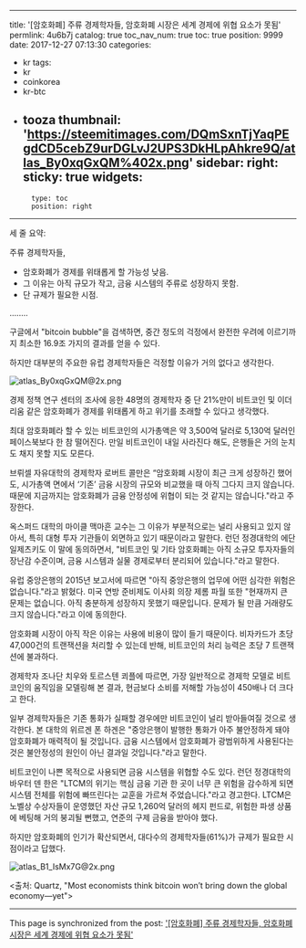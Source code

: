 
---
title: '[암호화폐]  주류 경제학자들, 암호화폐 시장은 세계 경제에 위협 요소가 못됨'
permlink: 4u6b7j
catalog: true
toc_nav_num: true
toc: true
position: 9999
date: 2017-12-27 07:13:30
categories:
- kr
tags:
- kr
- coinkorea
- kr-btc
- tooza
thumbnail: 'https://steemitimages.com/DQmSxnTjYaqPEgdCD5cebZ9urDGLvJ2UPS3DkHLpAhkre9Q/atlas_By0xqGxQM%402x.png'
sidebar:
    right:
        sticky: true
widgets:
    -
        type: toc
        position: right
---


세 줄 요약:

주류 경제학자들, 

- 암호화폐가 경제를 위태롭게 할 가능성 낮음.
- 그 이유는 아직 규모가 작고, 금융 시스템의 주류로 성장하지 못함.
- 단 규제가 필요한 시점.  

........

구글에서 "bitcoin bubble"을 검색하면, 중간 정도의 걱정에서 완전한 우려에 이르기까지 최소한 16.9조 가지의 결과를 얻을 수 있다.

하지만 대부분의 주요한 유럽 경제학자들은 걱정할 이유가 거의 없다고 생각한다.

![atlas_By0xqGxQM@2x.png](https://steemitimages.com/DQmSxnTjYaqPEgdCD5cebZ9urDGLvJ2UPS3DkHLpAhkre9Q/atlas_By0xqGxQM%402x.png)

경제 정책 연구 센터의 조사에 응한 48명의 경제학자 중 단 21%만이 비트코인 및 이더리움 같은 암호화폐가 경제를 위태롭게 하고 위기를 초래할 수 있다고 생각했다.

최대 암호화폐라 할 수 있는 비트코인의 시가총액은 약 3,500억 달러로 5,130억 달러인 페이스북보다 한 참 떨어진다.  만일 비트코인이 내일 사라진다 해도, 은행들은 거의 눈치도 채지 못할 지도 모른다.  

브뤼셀 자유대학의 경제학자 로버트 콜만은 “암호화폐 시장이 최근 크게 성장하긴 했어도, 시가총액 면에서 ‘기존’ 금융 시장의 규모와 비교했을 때 아직 그다지 크지 않습니다.  때문에 지금까지는 암호화폐가 금융 안정성에 위협이 되는 것 같지는 않습니다."라고 주장한다. 

옥스퍼드 대학의 마이클 맥마흔 교수는 그 이유가 부분적으로는 널리 사용되고 있지 않아서, 특히 대형 투자 기관들이 외면하고 있기 때문이라고 말한다.  런던 정경대학의 에단 일제츠키도 이 말에 동의하면서, "비트코인 및 기타 암호화폐는 아직 소규모 투자자들의 장난감 수준이며, 금융 시스템과 실물 경제로부터 분리되어 있습니다."라고 말한다.

유럽 ​​중앙은행의 2015년 보고서에 따르면 "아직 중앙은행의 업무에 어떤 심각한 위험은 없습니다."라고 밝혔다.  미국 연방 준비제도 이사회 의장 제롬 파월 또한 "현재까지 큰 문제는 없습니다.  아직 충분하게 성장하지 못했기 때문입니다.  문제가 될 만큼 거래량도 크지 않습니다."라고 이에 동의한다. 

암호화폐 시장이 아직 작은 이유는 사용에 비용이 많이 들기 때문이다.  비자카드가 초당 47,000건의 트랜잭션을 처리할 수 있는데 반해, 비트코인의 처리 능력은 초당 7 트랜잭션에 불과하다.

경제학자 조나단 치우와 토르스텐 쾨플에 따르면, 가장 일반적으로 경제학 모델로 비트코인의 움직임을 모델링해 본 결과, 현금보다 소비를 저해할 가능성이 450배나 더 크다고 한다. 

일부 경제학자들은 기존 통화가 실패할 경우에만 비트코인이 널리 받아들여질 것으로 생각한다.  본 대학의 위르겐 폰 하겐은 "중앙은행이 발행한 통화가 아주 불안정하게 돼야 암호화폐가 매력적이 될 것입니다.  금융 시스템에서 암호화폐가 광범위하게 사용된다는 것은 불안정성의 원인이 아닌 결과일 것입니다."라고 말한다. 

비트코인이 나쁜 목적으로 사용되면 금융 시스템을 위협할 수도 있다.  런던 정경대학의  바우터 덴 한은 "LTCM의 위기는 핵심 금융 기관 한 곳이 너무 큰 위험을 감수하게 되면 시스템 전체를 위험에 빠뜨린다는 교훈을 가르쳐 주었습니다."라고 경고한다.  LTCM은 노벨상 수상자들이 운영했던 자산 규모 1,260억 달러의 헤지 펀드로, 위험한 파생 상품에 베팅해 거의 붕괴될 뻔했고, 연준의 구제 금융을 받아야 했다. 

하지만 암호화폐의 인기가 확산되면서, 대다수의 경제학자들(61%)가 규제가 필요한 시점이라고 답했다. 

![atlas_B1_IsMx7G@2x.png](https://steemitimages.com/DQmQNZkTMp7nCAM38m37daA3C23pXJRZkAvy6GKyiPz2JLo/atlas_B1_IsMx7G%402x.png)

<출처: Quartz, "Most economists think bitcoin won’t bring down the global economy—yet">

- - -

This page is synchronized from the post: ['[암호화폐]  주류 경제학자들, 암호화폐 시장은 세계 경제에 위협 요소가 못됨'](https://steemit.com/@pius.pius/4u6b7j)
